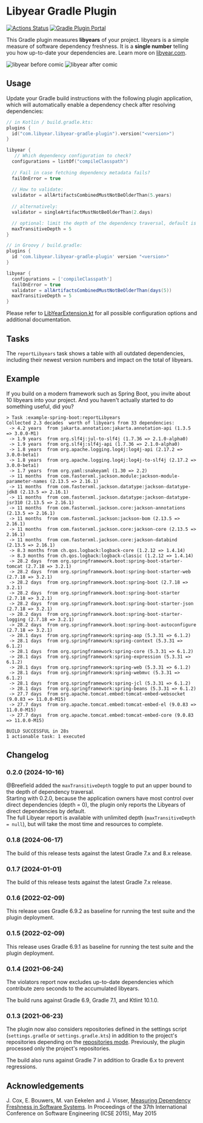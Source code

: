 # Libyear Gradle Plugin

[![Actions Status](https://github.com/f4lco/libyear-gradle-plugin/actions/workflows/build-test.yml/badge.svg)](https://github.com/f4lco/libyear-gradle-plugin/actions)
[![Gradle Plugin Portal](https://img.shields.io/maven-metadata/v/https/plugins.gradle.org/m2/com/libyear/libyear-gradle-plugin/com.libyear.libyear-gradle-plugin.gradle.plugin/maven-metadata.xml.svg?colorB=007ec6&label=Gradle%20Plugin%20Portal)](https://plugins.gradle.org/plugin/com.libyear.libyear-gradle-plugin)

This Gradle plugin measures **libyears** of your project.
libyears is a simple measure of software dependency freshness.
It is a **single number** telling you how up-to-date your dependencies are.
Learn more on [libyear.com][libyear].

![libyear before comic](https://libyear.com/cartoon1.jpg) ![libyear after comic](https://libyear.com/cartoon2.jpg)

## Usage

Update your Gradle build instructions with the following plugin application, which will automatically enable a dependency check after resolving dependencies:

```kotlin
// in Kotlin / build.gradle.kts:
plugins {
  id("com.libyear.libyear-gradle-plugin").version("<version>")
}

libyear {
   // Which dependency configuration to check?
  configurations = listOf("compileClasspath")
  
  // Fail in case fetching dependency metadata fails?
  failOnError = true
  
  // How to validate:
  validator = allArtifactsCombinedMustNotBeOlderThan(5.years)
  
  // alternatively:
  validator = singleArtifactMustNotBeOlderThan(2.days)

  // optional: limit the depth of the dependency traversal, default is 0 = only the root level, null = no limit
  maxTransitiveDepth = 5
}
```

```groovy
// in Groovy / build.gradle:
plugins {
  id 'com.libyear.libyear-gradle-plugin' version "<version>"
}

libyear {
  configurations = ['compileClasspath']
  failOnError = true
  validator = allArtifactsCombinedMustNotBeOlderThan(days(5))
  maxTransitiveDepth = 5
}
```

Please refer to [LibYearExtension.kt][0] for all possible configuration options and additional documentation.


## Tasks

The `reportLibyears` task shows a table with all outdated dependencies, including their newest version numbers and impact on the total of libyears.

## Example

If you build on a modern framework such as Spring Boot, you invite about 10 libyears into your project. And you haven't actually started to do something useful, did you?

```
> Task :example-spring-boot:reportLibyears
Collected 2.3 decades  worth of libyears from 33 dependencies:
 -> 4.2 years  from jakarta.annotation:jakarta.annotation-api (1.3.5 => 3.0.0-M1)
 -> 1.9 years  from org.slf4j:jul-to-slf4j (1.7.36 => 2.1.0-alpha0)
 -> 1.9 years  from org.slf4j:slf4j-api (1.7.36 => 2.1.0-alpha0)
 -> 1.8 years  from org.apache.logging.log4j:log4j-api (2.17.2 => 3.0.0-beta1)
 -> 1.8 years  from org.apache.logging.log4j:log4j-to-slf4j (2.17.2 => 3.0.0-beta1)
 -> 1.7 years  from org.yaml:snakeyaml (1.30 => 2.2)
 -> 11 months  from com.fasterxml.jackson.module:jackson-module-parameter-names (2.13.5 => 2.16.1)
 -> 11 months  from com.fasterxml.jackson.datatype:jackson-datatype-jdk8 (2.13.5 => 2.16.1)
 -> 11 months  from com.fasterxml.jackson.datatype:jackson-datatype-jsr310 (2.13.5 => 2.16.1)
 -> 11 months  from com.fasterxml.jackson.core:jackson-annotations (2.13.5 => 2.16.1)
 -> 11 months  from com.fasterxml.jackson:jackson-bom (2.13.5 => 2.16.1)
 -> 11 months  from com.fasterxml.jackson.core:jackson-core (2.13.5 => 2.16.1)
 -> 11 months  from com.fasterxml.jackson.core:jackson-databind (2.13.5 => 2.16.1)
 -> 8.3 months from ch.qos.logback:logback-core (1.2.12 => 1.4.14)
 -> 8.3 months from ch.qos.logback:logback-classic (1.2.12 => 1.4.14)
 -> 28.2 days  from org.springframework.boot:spring-boot-starter-tomcat (2.7.18 => 3.2.1)
 -> 28.2 days  from org.springframework.boot:spring-boot-starter-web (2.7.18 => 3.2.1)
 -> 28.2 days  from org.springframework.boot:spring-boot (2.7.18 => 3.2.1)
 -> 28.2 days  from org.springframework.boot:spring-boot-starter (2.7.18 => 3.2.1)
 -> 28.2 days  from org.springframework.boot:spring-boot-starter-json (2.7.18 => 3.2.1)
 -> 28.2 days  from org.springframework.boot:spring-boot-starter-logging (2.7.18 => 3.2.1)
 -> 28.2 days  from org.springframework.boot:spring-boot-autoconfigure (2.7.18 => 3.2.1)
 -> 28.1 days  from org.springframework:spring-aop (5.3.31 => 6.1.2)
 -> 28.1 days  from org.springframework:spring-context (5.3.31 => 6.1.2)
 -> 28.1 days  from org.springframework:spring-core (5.3.31 => 6.1.2)
 -> 28.1 days  from org.springframework:spring-expression (5.3.31 => 6.1.2)
 -> 28.1 days  from org.springframework:spring-web (5.3.31 => 6.1.2)
 -> 28.1 days  from org.springframework:spring-webmvc (5.3.31 => 6.1.2)
 -> 28.1 days  from org.springframework:spring-jcl (5.3.31 => 6.1.2)
 -> 28.1 days  from org.springframework:spring-beans (5.3.31 => 6.1.2)
 -> 27.7 days  from org.apache.tomcat.embed:tomcat-embed-websocket (9.0.83 => 11.0.0-M15)
 -> 27.7 days  from org.apache.tomcat.embed:tomcat-embed-el (9.0.83 => 11.0.0-M15)
 -> 27.7 days  from org.apache.tomcat.embed:tomcat-embed-core (9.0.83 => 11.0.0-M15)

BUILD SUCCESSFUL in 28s
1 actionable task: 1 executed
```

## Changelog

### 0.2.0 (2024-10-16)

@Breefield added the `maxTransitiveDepth` toggle to put an upper bound to the depth of dependency traversal.  
Starting with 0.2.0, because the application owners have most control over direct dependencies (depth = 0),
the plugin only reports the Libyears of direct dependencies by default.  
The full Libyear report is available with unlimited depth (`maxTransitiveDepth = null`), but will take the
most time and resources to complete.

### 0.1.8 (2024-06-17)

The build of this release tests against the latest Gradle 7.x and 8.x release.

### 0.1.7 (2024-01-01)

The build of this release tests against the latest Gradle 7.x release.

### 0.1.6 (2022-02-09)

This release uses Gradle 6.9.2 as baseline for running the test suite and the plugin deployment.

### 0.1.5 (2022-02-09)

This release uses Gradle 6.9.1 as baseline for running the test suite and the plugin deployment.

### 0.1.4 (2021-06-24)

The violators report now excludes up-to-date dependencies which contribute zero seconds to the accumulated libyears.

The build runs against Gradle 6.9, Gradle 7.1, and Ktlint 10.1.0.

### 0.1.3 (2021-06-23)

The plugin now also considers repositories defined in the settings script (`settings.gradle` or `settings.gradle.kts`) in addition to the project's repositories depending on the [repositories mode][repo-mode]. Previously, the plugin processed only the project's repositories.

The build also runs against Gradle 7 in addition to Gradle 6.x to prevent regressions.

## Acknowledgements

J. Cox, E. Bouwers, M. van Eekelen and J. Visser, [Measuring Dependency
Freshness in Software Systems][1]. In Proceedings of the 37th International
Conference on Software Engineering (ICSE 2015), May 2015

[0]: https://github.com/f4lco/libyear-gradle-plugin/blob/main/libyear-gradle-plugin/src/main/kotlin/com/libyear/LibYearExtension.kt

[1]: https://ericbouwers.github.io/papers/icse15.pdf

[libyear]: https://libyear.com/

[repo-mode]: https://docs.gradle.org/current/userguide/declaring_repositories.html#sub:centralized-repository-declaration
